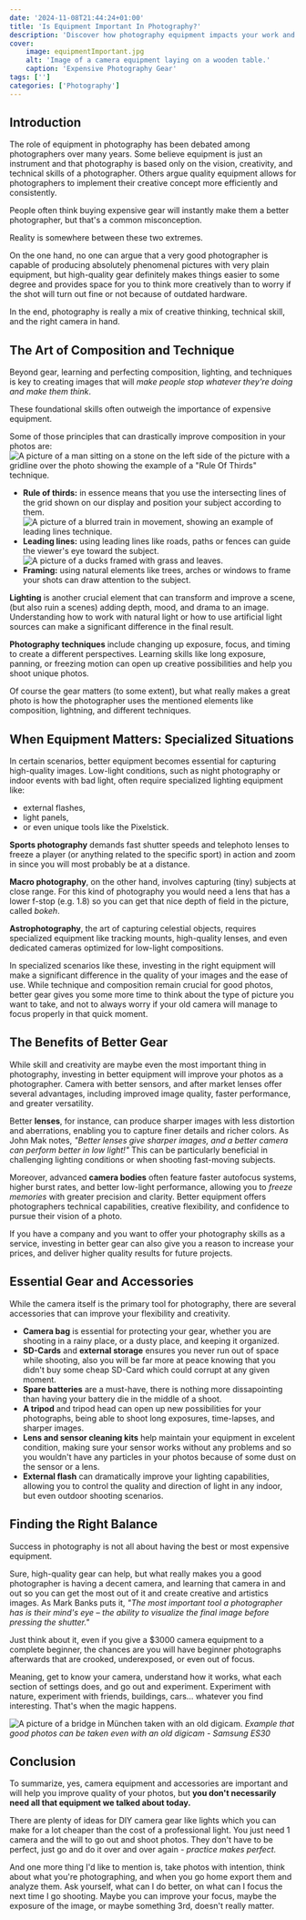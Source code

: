 ```yaml
---
date: '2024-11-08T21:44:24+01:00'
title: 'Is Equipment Important In Photography?'
description: 'Discover how photography equipment impacts your work and if it’s crucial for capturing great images.'
cover:
    image: equipmentImportant.jpg
    alt: 'Image of a camera equipment laying on a wooden table.'
    caption: 'Expensive Photography Gear'
tags: ['']
categories: ['Photography']
---
```


## Introduction
The role of equipment in photography has been debated among photographers over many years. Some believe equipment is just an instrument and that photography is based only on the vision, creativity, and technical skills of a photographer. Others argue quality equipment allows for photographers to implement their creative concept more efficiently and consistently. 

People often think buying expensive gear will instantly make them a better photographer, but that's a common misconception.

Reality is somewhere between these two extremes. 

On the one hand, no one can argue that a very good photographer is capable of producing absolutely phenomenal pictures with very plain equipment, but high-quality gear definitely makes things easier to some degree and provides space for you to think more creatively than to worry if the shot will turn out fine or not because of outdated hardware. 

In the end, photography is really a mix of creative thinking, technical skill, and the right camera in hand.

## The Art of Composition and Technique

Beyond gear, learning and perfecting composition, lighting, and techniques is key to creating images that will *make people stop whatever they're doing and make them think*.

These foundational skills often outweigh the importance of expensive equipment.

Some of those principles that can drastically improve composition in your photos are:
![A picture of a man sitting on a stone on the left side of the picture with a gridline over the photo showing the example of a "Rule Of Thirds" technique.](/ruleOfThirds.png 'Rule of thirds - Example')
- **Rule of thirds:** in essence means that you use the intersecting lines of the grid shown on our display and position your subject according to them.
![A picture of a blurred train in movement, showing an example of leading lines technique.](/leadingLines2.png 'Leading Lines - Example')
- **Leading lines:** using leading lines like roads, paths or fences can guide the viewer's eye toward the subject.
![A picture of a ducks framed with grass and leaves.](/framing.jpg 'Framing - Example')
- **Framing:** using natural elements like trees, arches or windows to frame your shots can draw attention to the subject. 

**Lighting** is another crucial element that can transform and improve a scene, (but also ruin a scenes) adding depth, mood, and drama to an image. Understanding how to work with natural light or how to use artificial light sources can make a significant difference in the final result.

**Photography techniques** include changing up exposure, focus, and timing to create a different perspectives. Learning skills like long exposure, panning, or freezing motion can open up creative possibilities and help you shoot unique photos.

Of course the gear matters (to some extent), but what really makes a great photo is how the photographer uses the mentioned elements like composition, lightning, and different techniques.

## When Equipment Matters: Specialized Situations
In certain scenarios, better equipment becomes essential for capturing high-quality images. Low-light conditions, such as night photography or indoor events with bad light, often require specialized lighting equipment like:
- external flashes, 
- light panels, 
- or even unique tools like the Pixelstick. 

**Sports photography** demands fast shutter speeds and telephoto lenses to freeze a player (or anything related to the specific sport) in action and zoom in since you will most probably be at a distance. 

**Macro photography**, on the other hand, involves capturing (tiny) subjects at close range. For this kind of photography you would need a lens that has a lower f-stop (e.g. 1.8) so you can get that nice depth of field in the picture, called *bokeh*. 

**Astrophotography**, the art of capturing celestial objects, requires specialized equipment like tracking mounts, high-quality lenses, and even dedicated cameras optimized for low-light compositions.

In specialized scenarios like these, investing in the right equipment will make a significant difference in the quality of your images and the ease of use. While technique and composition remain crucial for good photos, better gear gives you some more time to think about the type of picture you want to take, and not to always worry if your old camera will manage to focus properly in that quick moment.

## The Benefits of Better Gear
While skill and creativity are maybe even the most important thing in photography, investing in better equipment will improve your photos as a photographer. Camera with better sensors, and after market lenses offer several advantages, including improved image quality, faster performance, and greater versatility.

Better **lenses**, for instance, can produce sharper images with less distortion and aberrations, enabling you to capture finer details and richer colors. As John Mak notes, *"Better lenses give sharper images, and a better camera can perform better in low light!"* This can be particularly beneficial in challenging lighting conditions or when shooting fast-moving subjects.

Moreover, advanced **camera bodies** often feature faster autofocus systems, higher burst rates, and better low-light performance, allowing you to *freeze memories* with greater precision and clarity. Better equipment offers photographers technical capabilities, creative flexibility, and confidence to pursue their vision of a photo.

If you have a company and you want to offer your photography skills as a service, investing in better gear can also give you a reason to increase your prices, and deliver higher quality results for future projects.

## Essential Gear and Accessories
While the camera itself is the primary tool for photography, there are several accessories that can improve your flexibility and creativity. 

- **Camera bag** is essential for protecting your gear, whether you are shooting in a rainy place, or a dusty place, and keeping it organized. 
- **SD-Cards** and **external storage** ensures you never run out of space while shooting, also you will be far more at peace knowing that you didn't buy some cheap SD-Card which could corrupt at any given moment.
- **Spare batteries** are a must-have, there is nothing more dissapointing than having your battery die in the middle of a shoot. 
- **A tripod** and tripod head can open up new possibilities for your photographs, being able to shoot long exposures, time-lapses, and sharper images.
- **Lens and sensor cleaning kits** help maintain your equipment in excelent condition, making sure your sensor works without any problems and so you wouldn't have any particles in your photos because of some dust on the sensor or a lens.
- **External flash** can dramatically improve your lighting capabilities, allowing you to control the quality and direction of light in any indoor, but even outdoor shooting scenarios.

## Finding the Right Balance
Success in photography is not all about having the best or most expensive equipment. 

Sure, high-quality gear can help, but what really makes you a good photographer is having a decent camera, and learning that camera in and out so you can get the most out of it and create creative and artistics images. As Mark Banks puts it, *"The most important tool a photographer has is their mind's eye – the ability to visualize the final image before pressing the shutter."*

Just think about it, even if you give a $3000 camera equipment to a complete beginner, the chances are you will have beginner photographs afterwards that are crooked, underexposed, or even out of focus. 

Meaning, get to know your camera, understand how it works, what each section of settings does, and go out and experiment. Experiment with nature, experiment with friends, buildings, cars... whatever you find interesting. That's when the magic happens.

![A picture of a bridge in München taken with an old digicam.](/digiCamExample.jpg 'Example of a photo taken with an old Digicam - Samsung ES30')
*Example that good photos can be taken even with an old digicam - Samsung ES30*

## Conclusion

To summarize, yes, camera equipment and accessories are important and will help you improve quality of your photos, but **you don't necessarily need all that equipment we talked about today.**

There are plenty of ideas for DIY camera gear like lights which you can make for a lot cheaper than the cost of a professional light. You just need 1 camera and the will to go out and shoot photos. They don't have to be perfect, just go and do it over and over again - *practice makes perfect.*

And one more thing I'd like to mention is, take photos with intention, think about what you're photographing, and when you go home export them and analyze them. Ask yourself, what can I do better, on what can I focus the next time I go shooting. Maybe you can improve your focus, maybe the exposure of the image, or maybe something 3rd, doesn't really matter.